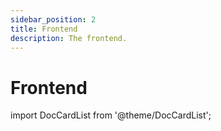 ```yaml
---
sidebar_position: 2
title: Frontend
description: The frontend.
---
```


# Frontend

<!-- Index list -->

import DocCardList from '@theme/DocCardList';

<DocCardList />
